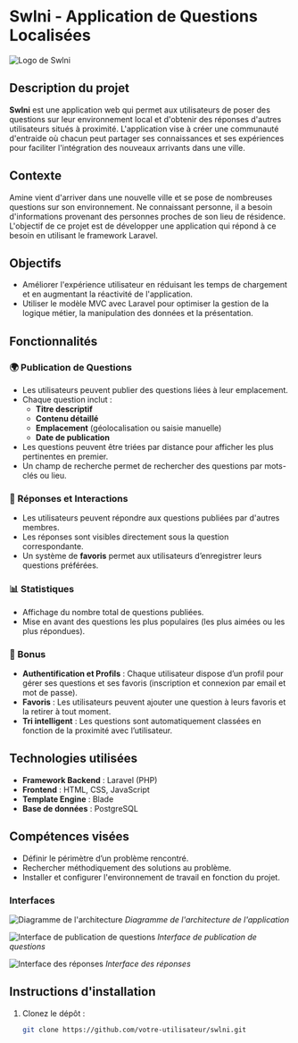 # Swlni - Application de Questions Localisées

![Logo de Swlni](path/to/your/logo.png) <!-- Replace with your logo image -->

## Description du projet

**Swlni** est une application web qui permet aux utilisateurs de poser des questions sur leur environnement local et d'obtenir des réponses d'autres utilisateurs situés à proximité. L'application vise à créer une communauté d'entraide où chacun peut partager ses connaissances et ses expériences pour faciliter l'intégration des nouveaux arrivants dans une ville.

## Contexte

Amine vient d'arriver dans une nouvelle ville et se pose de nombreuses questions sur son environnement. Ne connaissant personne, il a besoin d'informations provenant des personnes proches de son lieu de résidence. L'objectif de ce projet est de développer une application qui répond à ce besoin en utilisant le framework Laravel.

## Objectifs

- Améliorer l'expérience utilisateur en réduisant les temps de chargement et en augmentant la réactivité de l'application.
- Utiliser le modèle MVC avec Laravel pour optimiser la gestion de la logique métier, la manipulation des données et la présentation.

## Fonctionnalités

### 🌍 Publication de Questions

- Les utilisateurs peuvent publier des questions liées à leur emplacement.
- Chaque question inclut :
  - **Titre descriptif**
  - **Contenu détaillé**
  - **Emplacement** (géolocalisation ou saisie manuelle)
  - **Date de publication**
- Les questions peuvent être triées par distance pour afficher les plus pertinentes en premier.
- Un champ de recherche permet de rechercher des questions par mots-clés ou lieu.

### 💬 Réponses et Interactions

- Les utilisateurs peuvent répondre aux questions publiées par d'autres membres.
- Les réponses sont visibles directement sous la question correspondante.
- Un système de **favoris** permet aux utilisateurs d’enregistrer leurs questions préférées.

### 📊 Statistiques

- Affichage du nombre total de questions publiées.
- Mise en avant des questions les plus populaires (les plus aimées ou les plus répondues).

### 🎁 Bonus

- **Authentification et Profils** : Chaque utilisateur dispose d’un profil pour gérer ses questions et ses favoris (inscription et connexion par email et mot de passe).
- **Favoris** : Les utilisateurs peuvent ajouter une question à leurs favoris et la retirer à tout moment.
- **Tri intelligent** : Les questions sont automatiquement classées en fonction de la proximité avec l’utilisateur.

## Technologies utilisées

- **Framework Backend** : Laravel (PHP)
- **Frontend** : HTML, CSS, JavaScript
- **Template Engine** : Blade
- **Base de données** : PostgreSQL

## Compétences visées

- Définir le périmètre d’un problème rencontré.
- Rechercher méthodiquement des solutions au problème.
- Installer et configurer l'environnement de travail en fonction du projet.

### Interfaces 


![Diagramme de l'architecture](path/to/your/architecture-diagram.png) <!-- Replace with your diagram image -->
*Diagramme de l'architecture de l'application*

![Interface de publication de questions](path/to/your/question-interface.png) <!-- Replace with your interface screenshot -->
*Interface de publication de questions*

![Interface des réponses](path/to/your/response-interface.png) <!-- Replace with your interface screenshot -->
*Interface des réponses*

## Instructions d'installation

1. Clonez le dépôt :
   ```bash
   git clone https://github.com/votre-utilisateur/swlni.git
